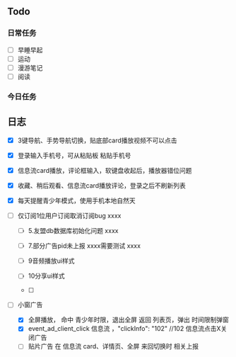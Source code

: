 ## Todo
### 日常任务
- [ ] 早睡早起
- [ ] 运动
- [ ] 漫游笔记
- [ ] 阅读

### 今日任务


## 日志
- [x] 3键导航、手势导航切换，贴底部card播放视频不可以点击
- [x] 登录输入手机号，可从粘贴板 粘贴手机号
- [x] 信息流card播放，评论框输入，软键盘收起后，播放器错位问题
- [x] 收藏、稍后观看、信息流card播放评论，登录之后不刷新列表
- [x] 每天提醒青少年模式，使用手机本地自然天


- [ ] 仅订阅1位用户订阅取消订阅bug
			xxxx
   - [ ] 5.友盟db数据库初始化问题			xxxx

   - [ ] 7.部分广告pid未上报				xxxx需要测试
				xxxx
    - [ ] 9音频播放ui样式
     - [ ] 10分享ui样式
	 - [ ] 
- [ ] 小窗广告
	- [x] 全屏播放， 命中 青少年时限，退出全屏 返回 列表页，弹出 时间限制弹窗
	- [x] event_ad_client_click 信息流 ，"clickInfo": "102" //102 信息流点击X关闭广告
	- [ ] 贴片广告 在 信息流 card、详情页、全屏 来回切换时 相关上报
